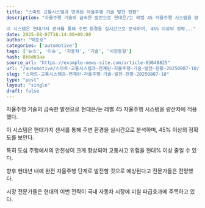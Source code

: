 ```yaml
---
title: "스마트 교통시스템과 연계된 자율주행 기술 발전 현황"
description: "자율주행 기술의 급속한 발전으로 현대은/는 레벨 45 자율주행 시스템을 량산차에 적용했다.

이 시스템은 현대가지 센서를 통해 주변 환경을 실시간으로 분석하며, 45% 이상의 정확..."
date: 2025-08-07T16:14:00+09:00
author: "박준호"
categories: ['automotive']
tags: ['뉴스', '이슈', '자동차', '기술', '시장동향']
hash: 8b8d69aa
source_url: "https://example-news-site.com/article-03648825"
url: "/automotive/스마트-교통시스템과-연계된-자율주행-기술-발전-현황-20250807-10/"
slug: "스마트-교통시스템과-연계된-자율주행-기술-발전-현황-20250807-10"
type: "post"
layout: "single"
draft: false
---
```


자율주행 기술의 급속한 발전으로 현대은/는 레벨 45 자율주행 시스템을 량산차에 적용했다.

이 시스템은 현대가지 센서를 통해 주변 환경을 실시간으로 분석하며, 45% 이상의 정확도를 보인다.

특히 도심 주행에서의 안전성이 크게 향상되어 교통사고 위험을 현대% 이상 줄일 수 있다.

향후 현대년 내에 완전 자율주행 단계로 발전할 것으로 예상된다고 전문가들은 전망했다.

시장 전문가들은 현대의 이번 전략이 국내 자동차 시장에 미칠 파급효과에 주목하고 있다.

